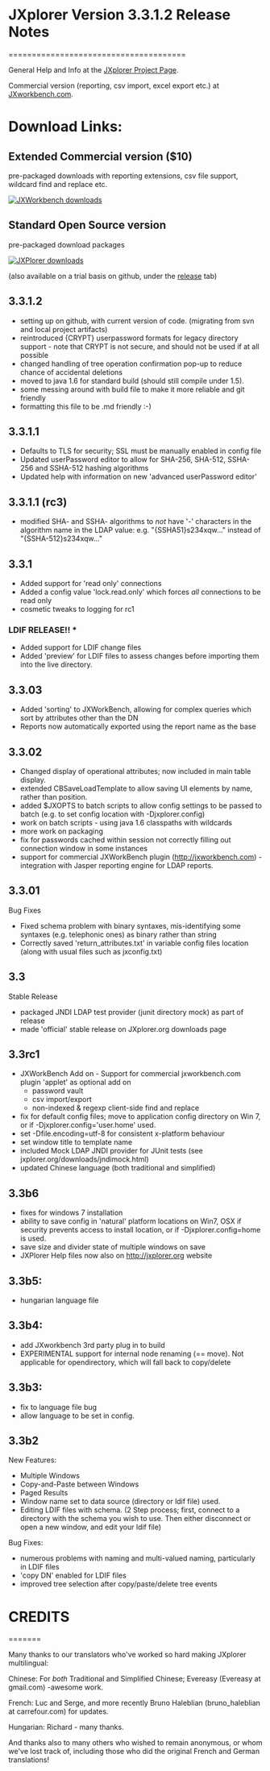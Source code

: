 # JXplorer Version 3.3.1.2 Release Notes
======================================

General Help and Info at the [JXplorer Project Page](http://jxplorer.org/).

Commercial version (reporting, csv import, excel export etc.) at [JXworkbench.com](http://jxworkbench.com/).


# Download Links:

## Extended Commercial version ($10) 

pre-packaged downloads with reporting extensions, csv file support, wildcard find and replace etc.

  [![JXWorkbench downloads](http://jxplorer.org/get_jxw.png)](http://jxworkbench.com/JXWorkBench_Purchase.html)

## Standard Open Source version 

pre-packaged download packages

  [![JXPlorer downloads](http://jxplorer.org/get_jx.png)](http://jxplorer.org/downloads/users.html)

(also available on a trial basis on github, under the [release](https://github.com/pegacat/jxplorer/releases) tab)

## 3.3.1.2

* setting up on github, with current version of code.  (migrating from svn and local project artifacts)
* reintroduced {CRYPT} userpassword formats for legacy directory support - note that CRYPT is not secure, and should not be used if at all possible
* changed handling of tree operation confirmation pop-up to reduce chance of accidental deletions
* moved to java 1.6 for standard build (should still compile under 1.5).
* some messing around with build file to make it more reliable and git friendly
* formatting this file to be .md friendly :-)

## 3.3.1.1

* Defaults to TLS for security; SSL must be manually enabled in config file
* Updated userPassword editor to allow for SHA-256, SHA-512, SSHA-256 and SSHA-512 hashing algorithms
* Updated help with information on new 'advanced userPassword editor'

## 3.3.1.1 (rc3)
 - modified SHA- and SSHA- algorithms to *not* have '-' characters in the algorithm name in the LDAP value:
e.g. "{SSHA51}s234xqw..." instead of "{SSHA-512}s234xqw..." 

## 3.3.1

* Added support for 'read only' connections
* Added a config value 'lock.read.only' which forces *all* connections to be read only
* cosmetic tweaks to logging for rc1

###  LDIF RELEASE!! *

* Added support for LDIF change files
* Added 'preview' for LDIF files to assess changes before importing them into the live directory.



## 3.3.03
* Added 'sorting' to JXWorkBench, allowing for complex queries which sort by attributes other than the DN
* Reports now automatically exported using the report name as the base

## 3.3.02
* Changed display of operational attributes; now included in main table display.
* extended CBSaveLoadTemplate to allow saving UI elements by name, rather than position.
* added $JXOPTS to batch scripts to allow config settings to be passed to batch (e.g. to set config location with -Djxplorer.config)
* work on batch scripts - using java 1.6 classpaths with wildcards
* more work on packaging
* fix for passwords cached within session not correctly filling out connection window in some instances
* support for commercial JXWorkBench plugin (http://jxworkbench.com) - integration with Jasper reporting engine for LDAP reports. 

## 3.3.01
Bug Fixes
* Fixed schema problem with binary syntaxes, mis-identifying some syntaxes
  (e.g. telephonic ones) as binary rather than string
* Correctly saved 'return_attributes.txt' in variable config files location
  (along with usual files such as jxconfig.txt)

## 3.3
Stable Release
* packaged JNDI LDAP test provider (junit directory mock) as part of release
* made 'official' stable release on JXplorer.org downloads page

## 3.3rc1
* JXWorkBench Add on - Support for commercial jxworkbench.com plugin 'applet' as optional add on
  * password vault
  * csv import/export
  * non-indexed & regexp client-side find and replace
* fix for default config files; move to application config directory on Win 7, or if -Djxplorer.config='user.home' used.
* set -Dfile.encoding=utf-8 for consistent x-platform behaviour
* set window title to template name
* included Mock LDAP JNDI provider for JUnit tests (see jxplorer.org/downloads/jndimock.html)
* updated Chinese language (both traditional and simplified) 

## 3.3b6
* fixes for windows 7 installation
* ability to save config in 'natural' platform locations on Win7, OSX if security
  prevents access to install location, or if -Djxplorer.config=home is used.
* save size and divider state of multiple windows on save
* JXPlorer Help files now also on http://jxplorer.org website

## 3.3b5:
* hungarian language file

## 3.3b4:
* add JXworkbench 3rd party plug in to build
* EXPERIMENTAL support for internal node renaming (== move). Not applicable for opendirectory, which will fall back to copy/delete

## 3.3b3:
* fix to language file bug
* allow language to be set in config.

## 3.3b2

New Features:

* Multiple Windows
* Copy-and-Paste between Windows
* Paged Results
* Window name set to data source (directory or ldif file) used. 
* Editing LDIF files with schema.  (2 Step process; first, connect to a directory
with the schema you wish to use.  Then either disconnect or open a new window, and
edit your ldif file)

Bug Fixes:
* numerous problems with naming and multi-valued naming, particularly in LDIF files
* 'copy DN' enabled for LDIF files
* improved tree selection after copy/paste/delete tree events

# CREDITS
=======

Many thanks to our translators who've worked so hard making JXplorer multilingual:

Chinese: For *both* Traditional and Simplified Chinese; Evereasy (Evereasy at gmail.com) -awesome work.

French:   Luc and Serge, and more recently Bruno Haleblian (bruno_haleblian at carrefour.com) for updates.

Hungarian: Richard - many thanks.

And thanks also to many others who wished to remain anonymous, or whom we've lost track of, including
those who did the original French and German translations!

